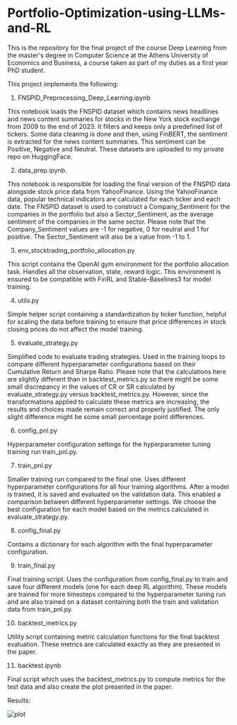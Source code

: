 # Portfolio-Optimization-using-LLMs-and-RL

This is the repository for the final project of the course Deep Learning from the master's degree in Computer Science at the Athens University of Economics and Business, a course taken as part of my duties as a first year PhD student.

This project implements the following:

1) FNSPID_Preprocessing_Deep_Learning.ipynb


This notebook loads the FNSPID dataset which contains news headlines and news content summaries for stocks in the New York stock exchange from 2009 to the end of 2023. 
It filters and keeps only a predefined list of tickers. Some data cleaning is done and then, using FinBERT, the sentiment is extracted for the news content summaries. 
This sentiment can be Positive, Negative and Neutral. These datasets are uploaded to my private repo on HuggingFace.

2) data_prep.ipynb.


This notebook is responsible for loading the final version of the FNSPID data alongside stock price data from YahooFinance. 
Using the YahooFinance data, popular technical indicators are calculated for each ticker and each date. 
The FNSPID dataset is used to construct a Company_Sentiment for the companies in the portfolio but also a Sector_Sentiment, as the average sentiment of the companies in the same sector. 
Please note that the Company_Sentiment values are -1 for negative, 0 for neutral and 1 for positive. The Sector_Sentiment will also be a value from -1 to 1.


3) env_stocktrading_portfolio_allocation.py


This script contains the OpenAI gym environment for the portfolio allocation task. Handles all the observation, state, reward logic. This environment is ensured to be compatible with FinRL and Stable-Baselines3 for model training.

4) utils.py


Simple helper script containing a standardization by ticker function, helpful for scaling the data before training to ensure that price differences in stock closing prices do not affect the model training. 

5) evaluate_strategy.py


Simplified code to evaluate trading strategies. Used in the training loops to compare different hyperparameter configurations based on their Cumulative Return and Sharpe Ratio. Please note that the calculations here are slightly different than in backtest_metrics.py so there might be some small discrepancy in the values of CR or SR calculated by evaluate_strategy.py versus backtest_metrics.py. However, since the transformations applied to calculate these metrics are increasing, the results and choices made remain correct and properly justified. The only slight difference might be some small percentage point differences.  

6) config_pnl.py

   
Hyperparameter configuration settings for the hyperparameter tuning training run train_pnl.py. 

7) train_pnl.py

    
Smaller training run compared to the final one. Uses different hyperparameter configurations for all four training algorithms. After a model is trained, it is saved and evaluated on the validation data. This enabled a comparison between different hyperparameter settings. We choose the best configuration for each model based on the metrics calculated in evaluate_strategy.py.

8) config_final.py

 
Contains a dictionary for each algorithm with the final hyperparameter configuration.

9) train_final.py

 
Final training script. Uses the configuration from config_final.py to train and save four different models (one for each deep RL algorithm). These models are trained for more timesteps compared to the hyperparameter tuning run and are also trained on a dataset containing both the train and validation data from train_pnl.py. 

10) backtest_metrics.py

 
Utility script containing metric calculation functions for the final backtest evaluation. These metrics are calculated exactly as they are presented in the paper.

11) backtest.ipynb

 
Final script which uses the backtest_metrics.py to compute metrics for the test data and also create the plot presented in the paper.

Results: 

![plot](https://github.com/[daffypapa]/[Portfolio-Optimization-using-LLMs-and-RL]/blob/[main]/portfolio_value_plot.png?raw=true)

